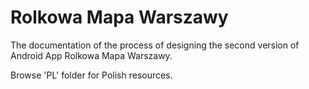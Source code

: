 # Rolkowa Mapa Warszawy

The documentation of the process of designing the second version of Android App Rolkowa Mapa Warszawy.

Browse 'PL' folder for Polish resources.